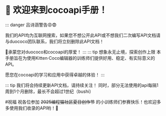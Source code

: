 # 🎉 欢迎来到cocoapi手册！

::: danger 吕诗涵警告😡😨

我们的API均为互联网搜索，如果您不想公开此API或不想我们二次编写API文档请与duococo团队联系，我们将立刻删除此API文档！

🙏承蒙您对duococo和cocoapi的厚爱！
:::
::: tip 想象永无止境，探索创作上限
本手册旨在为使用Kitten·Coco编辑器的训练师们提供好用、稳定、有实际意义的API。

愿您在cocoapi的学习和应用中获得卓越的体验！
:::

::: tip 我们将会持续更新API文档，请持续关注！
同时，部分无法使用的api每隔1周到1个月删除，最长不会超过1世纪（bushi）

#祝福
祝各位参加 ~~2025编程猫社区夏日创作节~~ 的小训练师们参赛快乐！也欢迎多多使用我们收录的API哟！🎉 
